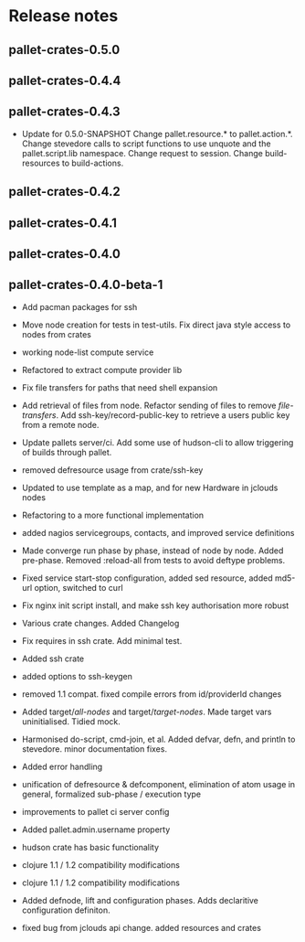 # Release notes


## pallet-crates-0.5.0


## pallet-crates-0.4.4


## pallet-crates-0.4.3

- Update for 0.5.0-SNAPSHOT
  Change pallet.resource.* to pallet.action.*. Change stevedore calls to
  script functions to use unquote and the pallet.script.lib namespace. 
  Change request to session.  Change build-resources to build-actions.


## pallet-crates-0.4.2


## pallet-crates-0.4.1


## pallet-crates-0.4.0


## pallet-crates-0.4.0-beta-1

- Add pacman packages for ssh

- Move node creation for tests in test-utils. Fix direct java style access to
  nodes from crates

- working node-list compute service

- Refactored to extract compute provider lib

- Fix file transfers for paths that need shell expansion

- Add retrieval of files from node. Refactor sending of files to remove
  *file-transfers*. Add ssh-key/record-public-key to retrieve a users
  public key from a remote node.

- Update pallets server/ci.  Add some use of hudson-cli to allow triggering
  of builds through pallet.

- removed defresource usage from crate/ssh-key

- Updated to use template as a map, and for new Hardware in jclouds nodes

- Refactoring to a more functional implementation

- added nagios servicegroups, contacts, and improved service definitions

- Made converge run phase by phase, instead of node by node.  Added
  pre-phase. Removed :reload-all from tests to avoid deftype problems.

- Fixed service start-stop configuration, added sed resource, added md5-url
  option, switched to curl

- Fix nginx init script install, and make ssh key authorisation more robust

- Various crate changes. Added Changelog

- Fix requires in ssh crate. Add minimal test.

- Added ssh crate

- added options to ssh-keygen

- removed 1.1 compat.  fixed compile errors from id/providerId changes

- Added target/*all-nodes* and target/*target-nodes*.  Made target vars
  uninitialised. Tidied mock.

- Harmonised do-script, cmd-join, et al.  Added defvar, defn, and println to
  stevedore. minor documentation fixes.

- Added error handling

- unification of defresource & defcomponent, elimination of atom usage in
  general, formalized sub-phase / execution type

- improvements to pallet ci server config

- Added pallet.admin.username property

- hudson crate has basic functionality

- clojure 1.1 / 1.2 compatibility modifications

- clojure 1.1 / 1.2 compatibility modifications

- Added defnode, lift and configuration phases. Adds declaritive
  configuration definiton.

- fixed bug from jclouds api change. added resources and crates

